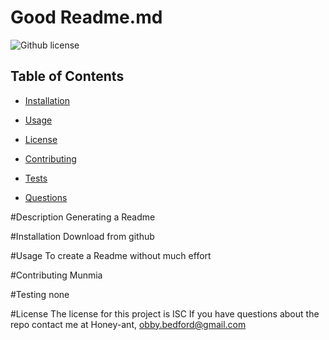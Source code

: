 # Good Readme.md
![Github license](https://img.shields.io/badge/license-ISC-blue.svg)
## Table of Contents 
* [Installation](#installation)

* [Usage](#usage)

* [License](#license)

* [Contributing](#contributing)

* [Tests](#tests)

* [Questions](#questions) 

#Description
Generating a Readme 

#Installation
Download from github

#Usage
To create a Readme without much effort

#Contributing
Munmia 

#Testing
none

#License 
The license for this project is ISC
If you have questions about the repo contact me at Honey-ant, obby.bedford@gmail.com

